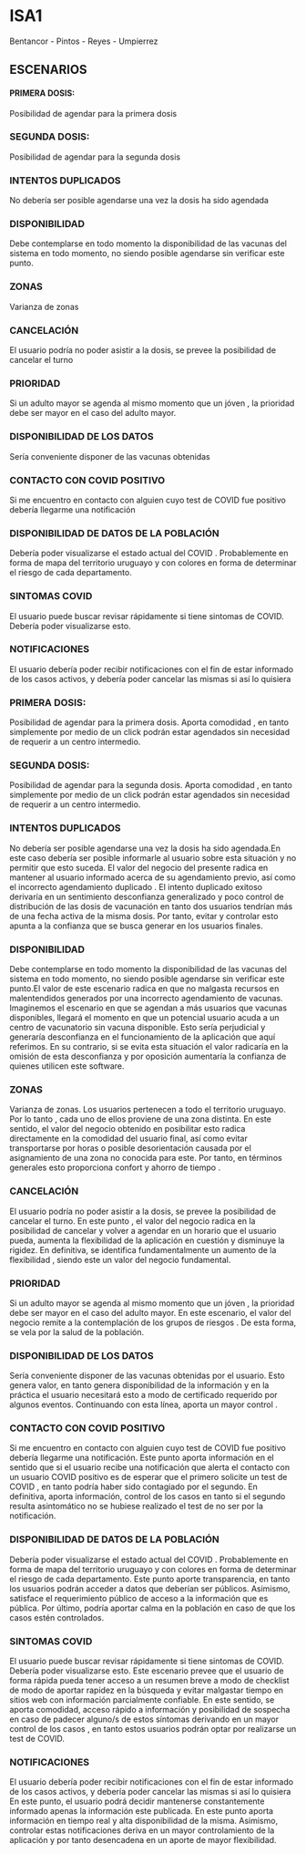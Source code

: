 # ISA1
Bentancor - Pintos - Reyes - Umpierrez

## ESCENARIOS

#### PRIMERA DOSIS:
Posibilidad de agendar para la primera dosis

### SEGUNDA DOSIS:
Posibilidad de agendar para la segunda dosis

### INTENTOS DUPLICADOS
No debería ser posible agendarse una vez la dosis ha sido agendada

### DISPONIBILIDAD
Debe contemplarse en todo momento la disponibilidad de las vacunas del sistema en todo momento, no siendo posible agendarse sin verificar este punto.

### ZONAS
Varianza de zonas

### CANCELACIÓN
El usuario podría no poder asistir a la dosis, se prevee la posibilidad de cancelar el turno

### PRIORIDAD
Si un adulto mayor se agenda al mismo momento que un jóven , la prioridad debe ser mayor en el caso del adulto mayor.

### DISPONIBILIDAD DE LOS DATOS
Sería conveniente disponer de las vacunas obtenidas 

### CONTACTO CON COVID POSITIVO
Si me encuentro en contacto con alguien cuyo test de COVID fue positivo debería llegarme una notificación

### DISPONIBILIDAD DE DATOS DE LA POBLACIÓN
Debería poder visualizarse el estado actual del COVID . Probablemente en forma de mapa del territorio uruguayo y con colores en forma de determinar el riesgo de cada departamento.

### SINTOMAS COVID
El usuario puede buscar revisar rápidamente si tiene sintomas de COVID. Debería poder visualizarse esto.

### NOTIFICACIONES
El usuario debería poder recibir notificaciones con el fin de estar informado de los casos activos, y debería poder cancelar las mismas si así lo quisiera

### PRIMERA DOSIS:
Posibilidad de agendar para la primera dosis. 
Aporta comodidad , en tanto simplemente por medio de un click podrán estar agendados sin necesidad de requerir a un centro intermedio.

### SEGUNDA DOSIS:
Posibilidad de agendar para la segunda dosis.
Aporta comodidad , en tanto simplemente por medio de un click podrán estar agendados sin necesidad de requerir a un centro intermedio.

### INTENTOS DUPLICADOS
No debería ser posible agendarse una vez la dosis ha sido agendada.En este caso debería ser posible informarle al usuario sobre esta situación y no permitir que esto suceda.
El valor del negocio del presente radica en mantener al usuario informado acerca de su agendamiento previo, así como el incorrecto agendamiento duplicado . 
El intento duplicado exitoso derivaría en un sentimiento desconfianza generalizado y poco control de distribución de las dosis de vacunación en tanto dos usuarios tendrían más de una fecha activa de la misma dosis.
Por tanto, evitar y controlar esto apunta a la confianza que se busca generar en los usuarios finales.

### DISPONIBILIDAD
Debe contemplarse en todo momento la disponibilidad de las vacunas del sistema en todo momento, no siendo posible agendarse sin verificar este punto.El valor de este escenario radica en que no malgasta recursos en malentendidos generados por una incorrecto agendamiento de vacunas. 
Imaginemos el escenario en que se agendan a más usuarios que vacunas disponibles, llegará el momento en que un potencial usuario acuda a un centro de vacunatorio sin vacuna disponible. Esto sería perjudicial y generaría desconfianza en el funcionamiento de la aplicación que aquí referimos.
En su contrario, si se evita esta situación el valor radicaría en la omisión de esta desconfianza y por oposición aumentaría la confianza de quienes utilicen este software.

### ZONAS
Varianza de zonas.
Los usuarios pertenecen a todo el territorio uruguayo. Por lo tanto , cada uno de ellos proviene de una zona distinta. En este sentido, el valor del negocio obtenido en posibilitar esto radica directamente en la comodidad del usuario final, así como evitar transportarse por horas o posible desorientación causada por el asignamiento de una zona no conocida para este.
Por tanto, en términos generales esto proporciona confort y ahorro de tiempo .

### CANCELACIÓN
El usuario podría no poder asistir a la dosis, se prevee la posibilidad de cancelar el turno.
En este punto , el valor del negocio radica en la posibilidad de cancelar y volver a agendar en un horario que el usuario pueda, aumenta la flexibilidad de la aplicación en cuestión y disminuye la rigidez.
En definitiva, se identifica fundamentalmente un aumento de la flexibilidad , siendo este un valor del negocio fundamental.


### PRIORIDAD
Si un adulto mayor se agenda al mismo momento que un jóven , la prioridad debe ser mayor en el caso del adulto mayor. En este escenario, el valor del negocio remite a la contemplación de los grupos de riesgos . De esta forma, se vela por la salud de la población.

### DISPONIBILIDAD DE LOS DATOS
Sería conveniente disponer de las vacunas obtenidas por el usuario. Esto genera valor, en tanto genera disponibilidad de la información y en la práctica el usuario necesitará esto a modo de certificado requerido por algunos eventos.
Continuando con esta línea, aporta un mayor control .

### CONTACTO CON COVID POSITIVO
Si me encuentro en contacto con alguien cuyo test de COVID fue positivo debería llegarme una notificación.
Este punto aporta información en el sentido que si el usuario recibe una notificación que alerta el contacto con un usuario COVID positivo es de esperar que el primero solicite un test de COVID , en tanto podría haber sido contagiado por el segundo.
En definitiva, aporta información, control de los casos en tanto si el segundo resulta asintomático no se hubiese realizado el test de no ser por la notificación.


### DISPONIBILIDAD DE DATOS DE LA POBLACIÓN
Debería poder visualizarse el estado actual del COVID . Probablemente en forma de mapa del territorio uruguayo y con colores en forma de determinar el riesgo de cada departamento.
Este punto aporte transparencia, en tanto los usuarios podrán acceder a datos que deberían ser públicos. Asimismo, satisface el requerimiento público de acceso a la información que es pública. Por último, podría aportar calma en la población en caso de que los casos estén controlados.

### SINTOMAS COVID
El usuario puede buscar revisar rápidamente si tiene sintomas de COVID. Debería poder visualizarse esto.
Este escenario prevee que el usuario de forma rápida pueda tener acceso a un resumen breve a modo de checklist de modo de aportar rapidez en la búsqueda y evitar malgastar tiempo en sitios web con información parcialmente confiable.
En este sentido, se aporta comodidad, acceso rápido a información y posibilidad de sospecha en caso de padecer alguno/s de estos síntomas derivando en un mayor control de los casos , en tanto estos usuarios podrán optar por realizarse un test de COVID.

### NOTIFICACIONES
El usuario debería poder recibir notificaciones con el fin de estar informado de los casos activos, y debería poder cancelar las mismas si así lo quisiera
En este punto, el usuario podrá decidir mantenerse constantemente informado apenas la información este publicada. En este punto aporta información en tiempo real y alta disponibilidad de la misma.
Asimismo, controlar estas notificaciones deriva en un mayor controlamiento de la aplicación y por tanto desencadena en un aporte de mayor flexibilidad.
